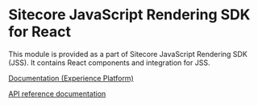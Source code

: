 # Sitecore JavaScript Rendering SDK for React

This module is provided as a part of Sitecore JavaScript Rendering SDK (JSS). It contains React components and integration for JSS.


[Documentation (Experience Platform)](https://doc.sitecore.com/xp/en/developers/hd/210/sitecore-headless-development/sitecore-javascript-rendering-sdk--jss--for-react.html)

[API reference documentation](/ref-docs/sitecore-jss-react/)

